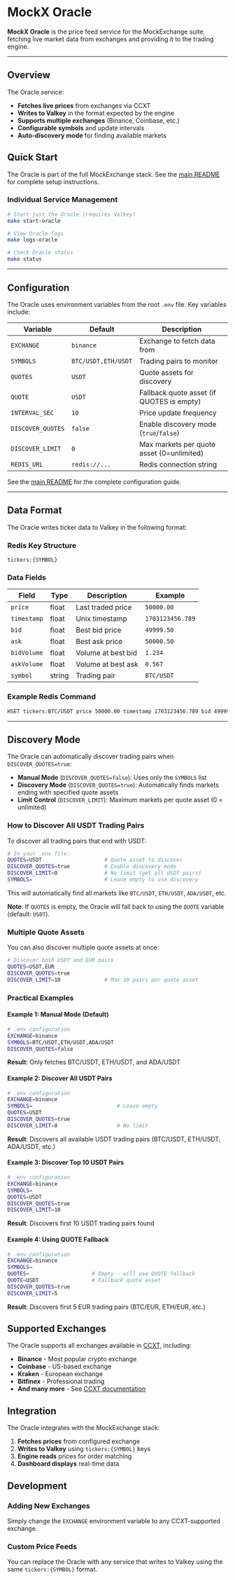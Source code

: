 # MockX Oracle

**MockX Oracle** is the price feed service for the MockExchange suite, fetching live market data from exchanges and providing it to the trading engine.

---

## Overview

The Oracle service:

- **Fetches live prices** from exchanges via CCXT
- **Writes to Valkey** in the format expected by the engine
- **Supports multiple exchanges** (Binance, Coinbase, etc.)
- **Configurable symbols** and update intervals
- **Auto-discovery mode** for finding available markets

## Quick Start

The Oracle is part of the full MockExchange stack. See the [main README](../../README.md) for complete setup instructions.

### **Individual Service Management**
```bash
# Start just the Oracle (requires Valkey)
make start-oracle

# View Oracle logs
make logs-oracle

# Check Oracle status
make status
```

---

## Configuration

The Oracle uses environment variables from the root `.env` file. Key variables include:

| Variable          | Default             | Description                               |
| ----------------- | ------------------- | ----------------------------------------- |
| `EXCHANGE`        | `binance`           | Exchange to fetch data from               |
| `SYMBOLS`         | `BTC/USDT,ETH/USDT` | Trading pairs to monitor                  |
| `QUOTES`          | `USDT`              | Quote assets for discovery                |
| `QUOTE`           | `USDT`              | Fallback quote asset (if QUOTES is empty) |
| `INTERVAL_SEC`    | `10`                | Price update frequency                    |
| `DISCOVER_QUOTES` | `false`             | Enable discovery mode (`true`/`false`)    |
| `DISCOVER_LIMIT`  | `0`                 | Max markets per quote asset (0=unlimited) |
| `REDIS_URL`       | `redis://...`       | Redis connection string                   |

See the [main README](../../README.md#-environment-configuration) for the complete configuration guide.

---

## Data Format

The Oracle writes ticker data to Valkey in the following format:

### **Redis Key Structure**
```
tickers:{SYMBOL}
```

### **Data Fields**
| Field       | Type   | Description        | Example          |
| ----------- | ------ | ------------------ | ---------------- |
| `price`     | float  | Last traded price  | `50000.00`       |
| `timestamp` | float  | Unix timestamp     | `1703123456.789` |
| `bid`       | float  | Best bid price     | `49999.50`       |
| `ask`       | float  | Best ask price     | `50000.50`       |
| `bidVolume` | float  | Volume at best bid | `1.234`          |
| `askVolume` | float  | Volume at best ask | `0.567`          |
| `symbol`    | string | Trading pair       | `BTC/USDT`       |

### **Example Redis Command**
```bash
HSET tickers:BTC/USDT price 50000.00 timestamp 1703123456.789 bid 49999.50 ask 50000.50
```

---

## Discovery Mode

The Oracle can automatically discover trading pairs when `DISCOVER_QUOTES=true`:

- **Manual Mode** (`DISCOVER_QUOTES=false`): Uses only the `SYMBOLS` list
- **Discovery Mode** (`DISCOVER_QUOTES=true`): Automatically finds markets ending with specified quote assets
- **Limit Control** (`DISCOVER_LIMIT`): Maximum markets per quote asset (0 = unlimited)

### **How to Discover All USDT Trading Pairs**

To discover all trading pairs that end with USDT:

```bash
# In your .env file:
QUOTES=USDT                    # Quote asset to discover
DISCOVER_QUOTES=true           # Enable discovery mode
DISCOVER_LIMIT=0               # No limit (get all USDT pairs)
SYMBOLS=                       # Leave empty to use discovery
```

This will automatically find all markets like `BTC/USDT`, `ETH/USDT`, `ADA/USDT`, etc.

**Note**: If `QUOTES` is empty, the Oracle will fall back to using the `QUOTE` variable (default: `USDT`).

### **Multiple Quote Assets**

You can also discover multiple quote assets at once:

```bash
# Discover both USDT and EUR pairs
QUOTES=USDT,EUR
DISCOVER_QUOTES=true
DISCOVER_LIMIT=10              # Max 10 pairs per quote asset
```

### **Practical Examples**

#### **Example 1: Manual Mode (Default)**
```bash
# .env configuration
EXCHANGE=binance
SYMBOLS=BTC/USDT,ETH/USDT,ADA/USDT
DISCOVER_QUOTES=false
```
**Result**: Only fetches BTC/USDT, ETH/USDT, and ADA/USDT

#### **Example 2: Discover All USDT Pairs**
```bash
# .env configuration
EXCHANGE=binance
SYMBOLS=                           # Leave empty
QUOTES=USDT
DISCOVER_QUOTES=true
DISCOVER_LIMIT=0                   # No limit
```
**Result**: Discovers all available USDT trading pairs (BTC/USDT, ETH/USDT, ADA/USDT, etc.)

#### **Example 3: Discover Top 10 USDT Pairs**
```bash
# .env configuration
EXCHANGE=binance
SYMBOLS=
QUOTES=USDT
DISCOVER_QUOTES=true
DISCOVER_LIMIT=10
```
**Result**: Discovers first 10 USDT trading pairs found

#### **Example 4: Using QUOTE Fallback**
```bash
# .env configuration
EXCHANGE=binance
SYMBOLS=
QUOTES=                    # Empty - will use QUOTE fallback
QUOTE=USDT                 # Fallback quote asset
DISCOVER_QUOTES=true
DISCOVER_LIMIT=5
```
**Result**: Discovers first 5 EUR trading pairs (BTC/EUR, ETH/EUR, etc.)

## Supported Exchanges

The Oracle supports all exchanges available in [CCXT](https://docs.ccxt.com/), including:

- **Binance** - Most popular crypto exchange
- **Coinbase** - US-based exchange
- **Kraken** - European exchange
- **Bitfinex** - Professional trading
- **And many more** - See [CCXT documentation](https://docs.ccxt.com/)

## Integration

The Oracle integrates with the MockExchange stack:

1. **Fetches prices** from configured exchange
2. **Writes to Valkey** using `tickers:{SYMBOL}` keys
3. **Engine reads** prices for order matching
4. **Dashboard displays** real-time data

## Development

### **Adding New Exchanges**
Simply change the `EXCHANGE` environment variable to any CCXT-supported exchange.

### **Custom Price Feeds**
You can replace the Oracle with any service that writes to Valkey using the same `tickers:{SYMBOL}` format.

